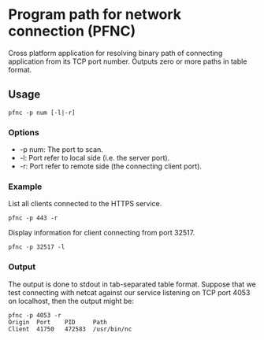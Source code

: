 # Program path for network connection (PFNC)

Cross platform application for resolving binary path of connecting application from its TCP port number. Outputs zero or more paths in table format.

## Usage

```shell
pfnc -p num [-l|-r]
```

### Options

- -p num: The port to scan.
- -l: Port refer to local side (i.e. the server port).
- -r: Port refer to remote side (the connecting client port).

### Example

List all clients connected to the HTTPS service.

```shell
pfnc -p 443 -r
```

Display information for client connecting from port 32517.

```shell
pfnc -p 32517 -l
```

### Output

The output is done to stdout in tab-separated table format. Suppose that we test connecting with netcat against our service listening on TCP port 4053 on localhost, then the output might be:

```shell
pfnc -p 4053 -r
Origin  Port    PID     Path
Client  41750   472583  /usr/bin/nc
```
